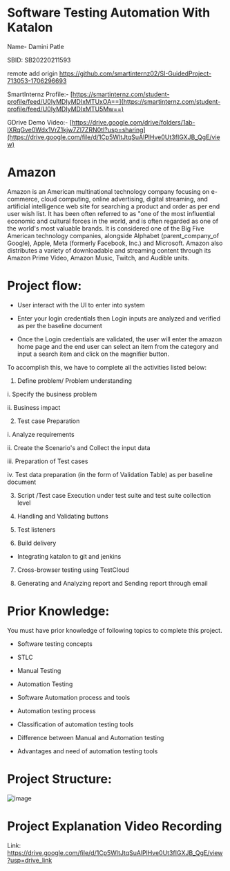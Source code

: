 # Software Testing Automation With Katalon
Name- Damini Patle

SBID: SB20220211593

remote add origin https://github.com/smartinternz02/SI-GuidedProject-713053-1706296693

SmartInternz Profile:- [https://smartinternz.com/student-profile/feed/U0IyMDIyMDIxMTUxOA==](https://smartinternz.com/student-profile/feed/U0IyMDIyMDIxMTU5Mw==)

GDrive Demo Video:- [https://drive.google.com/drive/folders/1ab-lXRqGve0Wdx1VrZ1kjw7Zl7ZRN0tl?usp=sharing](https://drive.google.com/file/d/1Cp5WltJtqSuAlPlHve0Ut3fIGXJB_QgE/view)


# Amazon
Amazon is an American multinational technology company focusing on e-commerce, cloud computing, online advertising, digital streaming, and artificial intelligence web site for searching a product and order as per end user wish list. It has been often referred to as "one of the most influential economic and cultural forces in the world, and is often regarded as one of the world's most valuable brands. It is considered one of the Big Five  American technology companies, alongside Alphabet (parent_company_of Google), Apple, Meta (formerly Facebook, Inc.) and Microsoft. Amazon also distributes a variety of downloadable and streaming content through its Amazon Prime Video, Amazon Music, Twitch, and Audible units.

# Project flow:

* User interact with the UI to enter into system

* Enter your login credentials then Login inputs are analyzed and verified as per the baseline document

* Once the Login credentials are validated, the user will enter the amazon home page and the end user can select an item from the category and input a search item and click on the magnifier button.

To accomplish this, we have to complete all the activities listed below:

1. Define problem/ Problem understanding

i. Specify the business problem

ii. Business impact 

2. Test case Preparation

i. Analyze requirements

ii. Create the Scenario's and Collect the input data

iii. Preparation of Test cases

iv. Test data preparation (in the form of Validation Table) as per baseline document

3. Script /Test case Execution under test suite and test suite collection level 

4. Handling  and Validating buttons

5. Test listeners

6. Build delivery

* Integrating katalon to git and jenkins

7. Cross-browser testing using TestCloud

8. Generating and Analyzing report and Sending report through email

# Prior Knowledge:

 You must  have prior knowledge of following topics to complete this project.

* Software testing concepts

* STLC	

* Manual Testing

* Automation Testing

* Software Automation process and tools 

* Automation testing process

* Classification of  automation testing tools

* Difference between Manual and Automation testing

* Advantages and need of automation testing tools
  
# Project Structure:
![image](https://github.com/smartinternz02/SI-GuidedProject-713053-1706296693/assets/58482473/78f4622c-99a5-468c-a380-a8f75a91f8da)


# Project Explanation Video Recording 
Link:
https://drive.google.com/file/d/1Cp5WltJtqSuAlPlHve0Ut3fIGXJB_QgE/view?usp=drive_link
